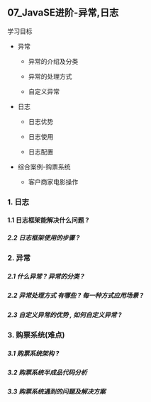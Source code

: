 ## 07_JavaSE进阶-异常,日志

学习目标

- 异常

  - 异常的介绍及分类

  - 异常的处理方式
  - 自定义异常

- 日志

  - 日志优势

  - 日志使用

  - 日志配置

- 综合案例-购票系统

  - 客户商家电影操作



### 1. 日志

#### 1.1 日志框架能解决什么问题 ? 



##### 2.2 日志框架使用的步骤 ? 



### 2. 异常

##### 2.1 什么异常 ? 异常的分类 ? 

##### 

##### 2.2 异常处理方式 有哪些 ? 每一种方式应用场景 ?

##### 

##### 2.3 自定义异常的优势 , 如何自定义异常 ? 

##### 

### 3. 购票系统(难点)

##### 3.1 购票系统架构 ? 



##### 3.2 购票系统半成品代码分析



##### 3.3 购票系统遇到的问题及解决方案